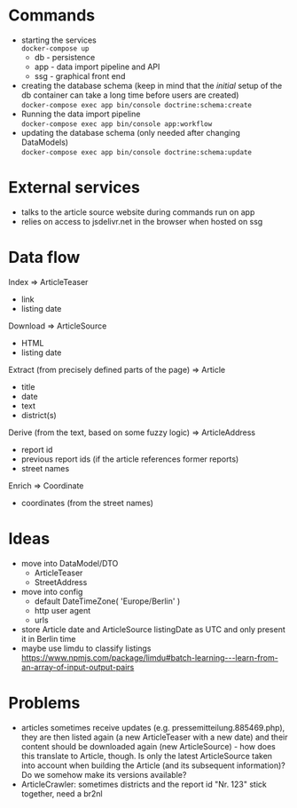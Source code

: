 # Commands

* starting the services  
`docker-compose up`
  * db - persistence
  * app - data import pipeline and API
  * ssg - graphical front end
* creating the database schema (keep in mind that the *initial* setup of the db container can take a long time before users are created)  
`docker-compose exec app bin/console doctrine:schema:create`
* Running the data import pipeline  
`docker-compose exec app bin/console app:workflow`
* updating the database schema (only needed after changing DataModels)  
`docker-compose exec app bin/console doctrine:schema:update`

# External services

* talks to the article source website during commands run on app
* relies on access to jsdelivr.net in the browser when hosted on ssg

# Data flow

Index => ArticleTeaser
* link
* listing date

Download => ArticleSource
* HTML
* listing date

Extract (from precisely defined parts of the page) => Article
* title
* date
* text
* district(s)

Derive (from the text, based on some fuzzy logic) => ArticleAddress
* report id
* previous report ids (if the article references former reports)
* street names

Enrich => Coordinate
* coordinates (from the street names)

# Ideas

* move into DataModel/DTO
  * ArticleTeaser
  * StreetAddress
* move into config
  * default DateTimeZone( 'Europe/Berlin' )
  * http user agent
  * urls
* store Article date and ArticleSource listingDate as UTC and only present it in Berlin time
* maybe use limdu to classify listings https://www.npmjs.com/package/limdu#batch-learning---learn-from-an-array-of-input-output-pairs

# Problems

* articles sometimes receive updates (e.g. pressemitteilung.885469.php), they are then listed again (a new ArticleTeaser with a new date) and their content should be downloaded again (new ArticleSource) - how does this translate to Article, though. Is only the latest ArticleSource taken into account when building the Article (and its subsequent information)? Do we somehow make its versions available?
* ArticleCrawler: sometimes districts and the report id "Nr. 123" stick together, need a br2nl
